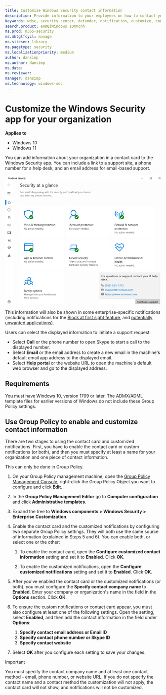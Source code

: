 ```yaml
---
title: Customize Windows Security contact information
description: Provide information to your employees on how to contact your IT department when a security issue occurs
keywords: wdsc, security center, defender, notification, customize, contact, it department, help desk, call, help site
search.product: eADQiWindows 10XVcnh
ms.prod: m365-security
ms.mktglfcycl: manage
ms.sitesec: library
ms.pagetype: security
ms.localizationpriority: medium
author: dansimp
ms.author: dansimp
ms.date: 
ms.reviewer: 
manager: dansimp
ms.technology: windows-sec
---
```


# Customize the Windows Security app for your organization

**Applies to**

- Windows 10
- Windows 11

You can add information about your organization in a contact card to the Windows Security app. You can include a link to a support site, a phone number for a help desk, and an email address for email-based support.

![The Windows Security custom fly-out.](images/security-center-custom-flyout.png)

This information will also be shown in some enterprise-specific notifications (including notifications for the [Block at first sight feature](/microsoft-365/security/defender-endpoint/configure-block-at-first-sight-microsoft-defender-antivirus), and [potentially unwanted applications](/microsoft-365/security/defender-endpoint/detect-block-potentially-unwanted-apps-microsoft-defender-antivirus)).

Users can select the displayed information to initiate a support request:

- Select **Call** or the phone number to open Skype to start a call to the displayed number.
- Select  **Email** or the email address to create a new email in the machine's default email app address to the displayed email.
- Select **Help portal** or the website URL to open the machine's default web browser and go to the displayed address.

## Requirements

You must have Windows 10, version 1709 or later. The ADMX/ADML template files for earlier versions of Windows do not include these Group Policy settings.

## Use Group Policy to enable and customize contact information

There are two stages to using the contact card and customized notifications. First, you have to enable the contact card or custom notifications (or both), and then you must specify at least a name for your organization and one piece of contact information.

This can only be done in Group Policy.

1. On your Group Policy management machine, open the [Group Policy Management Console](/previous-versions/windows/it-pro/windows-server-2008-R2-and-2008/cc731212(v=ws.11)), right-click the Group Policy Object you want to configure and click **Edit**.

2. In the **Group Policy Management Editor** go to **Computer configuration** and click **Administrative templates**.

3. Expand the tree to **Windows components > Windows Security > Enterprise Customization**.

4. Enable the contact card and the customized notifications by configuring two separate Group Policy settings. They will both use the same source of information (explained in Steps 5 and 6). You can enable both, or select one or the other:

    1. To enable the contact card, open the **Configure customized contact information** setting and set it to **Enabled**. Click **OK**.

    2. To enable the customized notifications, open the **Configure customized notifications** setting and set it to **Enabled**. Click **OK**.

5. After you've enabled the contact card or the customized notifications (or both), you must configure the **Specify contact company name** to **Enabled**. Enter your company or organization's name in the field in the **Options** section. Click **OK**.

6. To ensure the custom notifications or contact card appear, you must also configure at least one of the following settings. Open the setting, select **Enabled**, and then add the contact information in the field under **Options**:
    1. **Specify contact email address or Email ID**
    2. **Specify contact phone number or Skype ID**
    3. **Specify contact website**

7. Select **OK** after you configure each setting to save your changes.

>[!IMPORTANT]
>You must specify the contact company name and at least one contact method - email, phone number, or website URL. If you do not specify the contact name and a contact method the customization will not apply, the contact card will not show, and notifications will not be customized.
